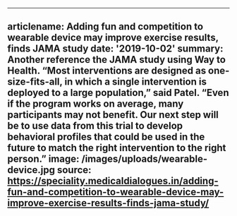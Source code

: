 ---
articlename: Adding fun and competition to wearable device may improve exercise results,
  finds JAMA study
date: '2019-10-02'
summary: Another reference the JAMA study using Way to Health. “Most interventions are
  designed as one-size-fits-all, in which a single intervention is deployed to a
  large population,” said Patel. “Even if the program works on average, many
  participants may not benefit. Our next step will be to use data from this
  trial to develop behavioral profiles that could be used in the future to match
  the right intervention to the right person.”
image: /images/uploads/wearable-device.jpg
source: https://speciality.medicaldialogues.in/adding-fun-and-competition-to-wearable-device-may-improve-exercise-results-finds-jama-study/
----

